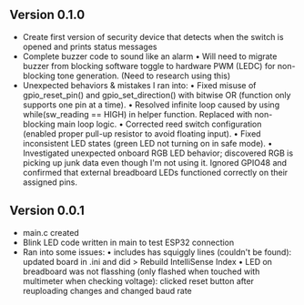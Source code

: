## Version 0.1.0
- Create first version of security device that detects when the switch is opened and prints status messages
- Complete buzzer code to sound like an alarm
    • Will need to migrate buzzer from blocking software toggle to hardware PWM (LEDC) for non-blocking tone generation. (Need to research using this)
- Unexpected behaviors & mistakes I ran into: 
    • Fixed misuse of gpio_reset_pin() and gpio_set_direction() with bitwise OR (function only supports one pin at a time).
	• Resolved infinite loop caused by using while(sw_reading == HIGH) in helper function. Replaced with non-blocking main loop logic.
	• Corrected reed switch configuration (enabled proper pull-up resistor to avoid floating input).
	• Fixed inconsistent LED states (green LED not turning on in safe mode).
	• Investigated unexpected onboard RGB LED behavior; discovered RGB is picking up junk data even though I'm not using it. Ignored GPIO48 and confirmed that external breadboard LEDs functioned correctly on their assigned pins. 

## Version 0.0.1
- main.c created
- Blink LED code written in main to test ESP32 connection
- Ran into some issues: 
    • includes has squiggly lines (couldn't be found): updated board in .ini and did > Rebuild IntelliSense Index
    • LED on breadboard was not flasshing (only flashed when touched with multimeter when checking voltage): clicked reset button after reuploading changes and changed baud rate
    